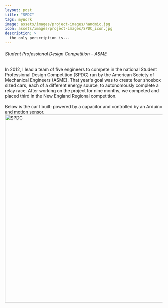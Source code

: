 ```yaml
---
layout: post
title: "SPDC"
tags: myWork
image: assets/images/project-images/handmic.jpg
icon: assets/images/project-images/SPDC_icon.jpg
description: >
  the only perscription is...
---
```

<h6>Student Professional Design Competition – ASME </h6>
In 2012, I lead a team of five engineers to compete in the national Student Professional Design Competition (SPDC) run by the American Society of Mechanical Engineers (ASME). That year's goal was to create four shoebox sized cars, each of a different energy source, to autonomously complete a relay race. After working on the project for nine months, we competed and placed third in the New England Regional competition.
<br><br>
Below is the car I built: powered by a capacitor and controlled by an Arduino and motion sensor.
<a data-flickr-embed="true"  href="https://www.flickr.com/photos/141235365@N08/albums/72157666295879915" title="SPDC"><img src="https://farm2.staticflickr.com/1607/25871569502_397e704e53_c.jpg" width="800" height="600" alt="SPDC"></a><script async src="//embedr.flickr.com/assets/client-code.js" charset="utf-8"></script>